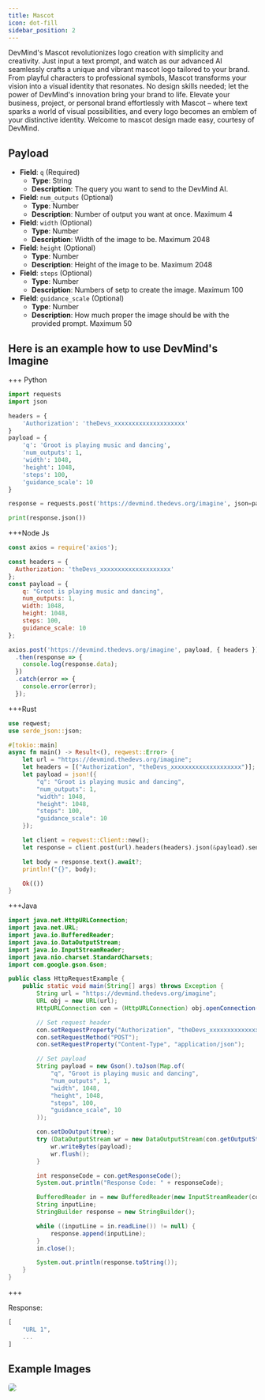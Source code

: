 ```yaml
---
title: Mascot
icon: dot-fill
sidebar_position: 2
---
```


DevMind's Mascot revolutionizes logo creation with simplicity and creativity. Just input a text prompt, and watch as our advanced AI seamlessly crafts a unique and vibrant mascot logo tailored to your brand. From playful characters to professional symbols, Mascot transforms your vision into a visual identity that resonates. No design skills needed; let the power of DevMind's innovation bring your brand to life. Elevate your business, project, or personal brand effortlessly with Mascot – where text sparks a world of visual possibilities, and every logo becomes an emblem of your distinctive identity. Welcome to mascot design made easy, courtesy of DevMind.

## Payload
- **Field**: `q` (Required)
  - **Type**: String
  - **Description**: The query you want to send to the DevMind AI.
- **Field**: `num_outputs` (Optional)
  - **Type**: Number
  - **Description**: Number of output you want at once. Maximum 4
- **Field**: `width` (Optional)
  - **Type**: Number
  - **Description**: Width of the image to be. Maximum 2048
- **Field**: `height` (Optional)
  - **Type**: Number
  - **Description**: Height of the image to be. Maximum 2048
- **Field**: `steps` (Optional)
  - **Type**: Number
  - **Description**: Numbers of setp to create the image. Maximum 100
- **Field**: `guidance_scale` (Optional)
  - **Type**: Number
  - **Description**: How much proper the image should be with the provided prompt. Maximum 50

## Here is an example how to use DevMind's Imagine
+++ Python
```python
import requests
import json

headers = {
    'Authorization': 'theDevs_xxxxxxxxxxxxxxxxxxxx'
}
payload = {
    'q': 'Groot is playing music and dancing',
    'num_outputs': 1,
    'width': 1048,
    'height': 1048,
    'steps': 100,
    'guidance_scale': 10
}

response = requests.post('https://devmind.thedevs.org/imagine', json=payload, headers=headers)

print(response.json())
```
+++Node Js
```js
const axios = require('axios');

const headers = {
  Authorization: 'theDevs_xxxxxxxxxxxxxxxxxxxx'
};
const payload = {
    q: "Groot is playing music and dancing",
    num_outputs: 1,
    width: 1048,
    height: 1048,
    steps: 100,
    guidance_scale: 10
};

axios.post('https://devmind.thedevs.org/imagine', payload, { headers })
  .then(response => {
    console.log(response.data);
  })
  .catch(error => {
    console.error(error);
  });
```
+++Rust
```rust
use reqwest;
use serde_json::json;

#[tokio::main]
async fn main() -> Result<(), reqwest::Error> {
    let url = "https://devmind.thedevs.org/imagine";
    let headers = [("Authorization", "theDevs_xxxxxxxxxxxxxxxxxxxx")];
    let payload = json!({
        "q": "Groot is playing music and dancing",
        "num_outputs": 1,
        "width": 1048,
        "height": 1048,
        "steps": 100,
        "guidance_scale": 10
    });

    let client = reqwest::Client::new();
    let response = client.post(url).headers(headers).json(&payload).send().await?;

    let body = response.text().await?;
    println!("{}", body);

    Ok(())
}
```
+++Java
```java
import java.net.HttpURLConnection;
import java.net.URL;
import java.io.BufferedReader;
import java.io.DataOutputStream;
import java.io.InputStreamReader;
import java.nio.charset.StandardCharsets;
import com.google.gson.Gson;

public class HttpRequestExample {
    public static void main(String[] args) throws Exception {
        String url = "https://devmind.thedevs.org/imagine";
        URL obj = new URL(url);
        HttpURLConnection con = (HttpURLConnection) obj.openConnection();

        // Set request header
        con.setRequestProperty("Authorization", "theDevs_xxxxxxxxxxxxxxxxxxxx");
        con.setRequestMethod("POST");
        con.setRequestProperty("Content-Type", "application/json");

        // Set payload
        String payload = new Gson().toJson(Map.of(
            "q", "Groot is playing music and dancing",
            "num_outputs", 1,
            "width", 1048,
            "height", 1048,
            "steps", 100,
            "guidance_scale", 10
        ));

        con.setDoOutput(true);
        try (DataOutputStream wr = new DataOutputStream(con.getOutputStream())) {
            wr.writeBytes(payload);
            wr.flush();
        }

        int responseCode = con.getResponseCode();
        System.out.println("Response Code: " + responseCode);

        BufferedReader in = new BufferedReader(new InputStreamReader(con.getInputStream()));
        String inputLine;
        StringBuilder response = new StringBuilder();

        while ((inputLine = in.readLine()) != null) {
            response.append(inputLine);
        }
        in.close();

        System.out.println(response.toString());
    }
}
```
+++

Response:
```js
[
    "URL 1",
    ...
]
```

## Example Images
<img src="https://media.discordapp.net/attachments/928129177654272021/1184123576354361374/mascot-collage.png?ex=658ad404&is=65785f04&hm=b0b9396c7adf9df66863a97c04bd12e44d2f4921d5b2a49ba2d5031211348698&=&format=webp&quality=lossless&width=696&height=662" style="border-radius: 5px" />